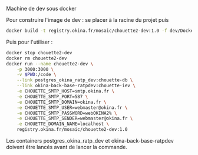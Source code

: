 Machine de dev sous docker

Pour construire l'image de dev : se placer à la racine du projet puis
``` bash
docker build -t registry.okina.fr/mosaic/chouette2-dev:1.0 -f dev/Dockerfile .
```

Puis pour l'utiliser :    
``` bash
docker stop chouette2-dev
docker rm chouette2-dev
docker run --name chouette2-dev \
    -p 3000:3000 \
    -v $PWD:/code \
    --link postgres_okina_ratp_dev:chouette-db \
    --link okina-back-base-ratpdev:chouette-iev \
    -e CHOUETTE_SMTP_HOST=smtp.okina.fr \
    -e CHOUETTE_SMTP_PORT=587 \
    -e CHOUETTE_SMTP_DOMAIN=okina.fr \
    -e CHOUETTE_SMTP_USER=webmaster@okina.fr \
    -e CHOUETTE_SMTP_PASSWORD=webOKINA2% \
    -e CHOUETTE_SMTP_SENDER=webmaster@okina.fr \
    -e CHOUETTE_DOMAIN_NAME=localhost \
    registry.okina.fr/mosaic/chouette2-dev:1.0
```

Les containers postgres_okina_ratp_dev et okina-back-base-ratpdev doivent être lancés avant de lancer la commande.